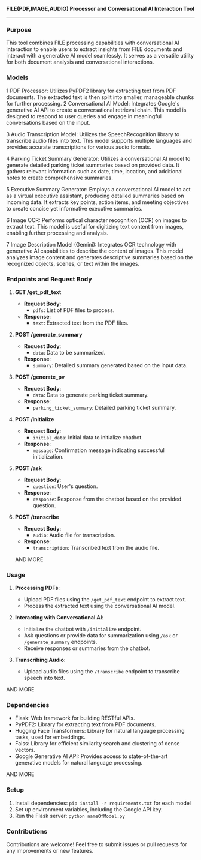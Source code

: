 **FILE(PDF,IMAGE,AUDIO) Processor and Conversational AI Interaction Tool**

---

### Purpose
This tool combines FILE processing capabilities with conversational AI interaction to enable users to extract insights from FILE documents and interact with a generative AI model seamlessly. It serves as a versatile utility for both document analysis and conversational interactions.
### Models

1 PDF Processor: Utilizes PyPDF2 library for extracting text from PDF documents. The extracted text is then split into smaller, manageable chunks for further processing.
2 Conversational AI Model: Integrates Google's generative AI API to create a conversational retrieval chain. This model is designed to respond to user queries and engage in meaningful conversations based on the input.

3 Audio Transcription Model: Utilizes the SpeechRecognition library to transcribe audio files into text. This model supports multiple languages and provides accurate transcriptions for various audio formats.

4 Parking Ticket Summary Generator: Utilizes a conversational AI model to generate detailed parking ticket summaries based on provided data. It gathers relevant information such as date, time, location, and additional notes to create comprehensive summaries.

5 Executive Summary Generator: Employs a conversational AI model to act as a virtual executive assistant, producing detailed summaries based on incoming data. It extracts key points, action items, and meeting objectives to create concise yet informative executive summaries.

6 Image OCR: Performs optical character recognition (OCR) on images to extract text. This model is useful for digitizing text content from images, enabling further processing and analysis.

7 Image Description Model (Gemini): Integrates OCR technology with generative AI capabilities to describe the content of images. This model analyzes image content and generates descriptive summaries based on the recognized objects, scenes, or text within the images.

### Endpoints and Request Body

1. **GET /get_pdf_text**
   - **Request Body**: 
     - `pdfs`: List of PDF files to process.
   - **Response**: 
     - `text`: Extracted text from the PDF files.

2. **POST /generate_summary**
   - **Request Body**: 
     - `data`: Data to be summarized.
   - **Response**: 
     - `summary`: Detailed summary generated based on the input data.

3. **POST /generate_pv**
   - **Request Body**: 
     - `data`: Data to generate parking ticket summary.
   - **Response**: 
     - `parking_ticket_summary`: Detailed parking ticket summary.

4. **POST /initialize**
   - **Request Body**: 
     - `initial_data`: Initial data to initialize chatbot.
   - **Response**: 
     - `message`: Confirmation message indicating successful initialization.

5. **POST /ask**
   - **Request Body**: 
     - `question`: User's question.
   - **Response**: 
     - `response`: Response from the chatbot based on the provided question.

6. **POST /transcribe**
   - **Request Body**: 
     - `audio`: Audio file for transcription.
   - **Response**: 
     - `transcription`: Transcribed text from the audio file.
    
    AND MORE

### Usage
1. **Processing PDFs**:
   - Upload PDF files using the `/get_pdf_text` endpoint to extract text.
   - Process the extracted text using the conversational AI model.

2. **Interacting with Conversational AI**:
   - Initialize the chatbot with `/initialize` endpoint.
   - Ask questions or provide data for summarization using `/ask` or `/generate_summary` endpoints.
   - Receive responses or summaries from the chatbot.

3. **Transcribing Audio**:
   - Upload audio files using the `/transcribe` endpoint to transcribe speech into text.

AND MORE 

### Dependencies
- Flask: Web framework for building RESTful APIs.
- PyPDF2: Library for extracting text from PDF documents.
- Hugging Face Transformers: Library for natural language processing tasks, used for embeddings.
- Faiss: Library for efficient similarity search and clustering of dense vectors.
- Google Generative AI API: Provides access to state-of-the-art generative models for natural language processing.
  
AND MORE

### Setup
1. Install dependencies: `pip install -r requirements.txt` for each model 
2. Set up environment variables, including the Google API key.
3. Run the Flask server: `python nameOfModel.py`

### Contributions
Contributions are welcome! Feel free to submit issues or pull requests for any improvements or new features.
